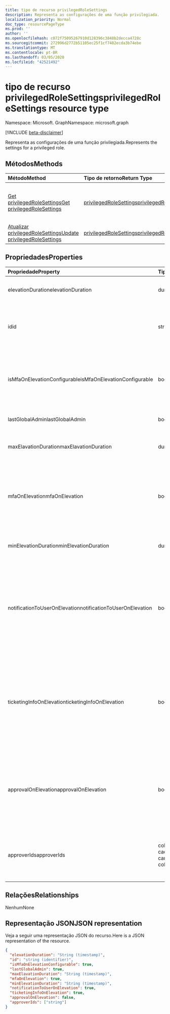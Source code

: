 ```yaml
---
title: tipo de recurso privilegedRoleSettings
description: Representa as configurações de uma função privilegiada.
localization_priority: Normal
doc_type: resourcePageType
ms.prod: ''
author: ''
ms.openlocfilehash: c072f75095267910d128396c3848b2decca4728c
ms.sourcegitcommit: 272996d2772b51105ec25f1cf7482ecda3b74ebe
ms.translationtype: MT
ms.contentlocale: pt-BR
ms.lasthandoff: 03/05/2020
ms.locfileid: "42521492"
---
```

# <a name="privilegedrolesettings-resource-type"></a><span data-ttu-id="11786-103">tipo de recurso privilegedRoleSettings</span><span class="sxs-lookup"><span data-stu-id="11786-103">privilegedRoleSettings resource type</span></span>

<span data-ttu-id="11786-104">Namespace: Microsoft. Graph</span><span class="sxs-lookup"><span data-stu-id="11786-104">Namespace: microsoft.graph</span></span>

[!INCLUDE [beta-disclaimer](../../includes/beta-disclaimer.md)]

<span data-ttu-id="11786-105">Representa as configurações de uma função privilegiada.</span><span class="sxs-lookup"><span data-stu-id="11786-105">Represents the settings for a privileged role.</span></span>


## <a name="methods"></a><span data-ttu-id="11786-106">Métodos</span><span class="sxs-lookup"><span data-stu-id="11786-106">Methods</span></span>

| <span data-ttu-id="11786-107">Método</span><span class="sxs-lookup"><span data-stu-id="11786-107">Method</span></span>           | <span data-ttu-id="11786-108">Tipo de retorno</span><span class="sxs-lookup"><span data-stu-id="11786-108">Return Type</span></span>    |<span data-ttu-id="11786-109">Descrição</span><span class="sxs-lookup"><span data-stu-id="11786-109">Description</span></span>|
|:---------------|:--------|:----------|
|[<span data-ttu-id="11786-110">Get privilegedRoleSettings</span><span class="sxs-lookup"><span data-stu-id="11786-110">Get privilegedRoleSettings</span></span>](../api/privilegedrolesettings-get.md) | [<span data-ttu-id="11786-111">privilegedRoleSettings</span><span class="sxs-lookup"><span data-stu-id="11786-111">privilegedRoleSettings</span></span>](privilegedrolesettings.md) |<span data-ttu-id="11786-112">Leia as propriedades e os relacionamentos do objeto privilegedRoleSettings.</span><span class="sxs-lookup"><span data-stu-id="11786-112">Read properties and relationships of privilegedRoleSettings object.</span></span>|
|[<span data-ttu-id="11786-113">Atualizar privilegedRoleSettings</span><span class="sxs-lookup"><span data-stu-id="11786-113">Update privilegedRoleSettings</span></span>](../api/privilegedrolesettings-update.md) | [<span data-ttu-id="11786-114">privilegedRoleSettings</span><span class="sxs-lookup"><span data-stu-id="11786-114">privilegedRoleSettings</span></span>](privilegedrolesettings.md) |<span data-ttu-id="11786-115">Atualize o objeto privilegedRoleSettings.</span><span class="sxs-lookup"><span data-stu-id="11786-115">Update privilegedRoleSettings object.</span></span>|
## <a name="properties"></a><span data-ttu-id="11786-116">Propriedades</span><span class="sxs-lookup"><span data-stu-id="11786-116">Properties</span></span>
| <span data-ttu-id="11786-117">Propriedade</span><span class="sxs-lookup"><span data-stu-id="11786-117">Property</span></span>     | <span data-ttu-id="11786-118">Tipo</span><span class="sxs-lookup"><span data-stu-id="11786-118">Type</span></span>   |<span data-ttu-id="11786-119">Descrição</span><span class="sxs-lookup"><span data-stu-id="11786-119">Description</span></span>|
|:---------------|:--------|:----------|
|<span data-ttu-id="11786-120">elevationDuration</span><span class="sxs-lookup"><span data-stu-id="11786-120">elevationDuration</span></span>|<span data-ttu-id="11786-121">duration</span><span class="sxs-lookup"><span data-stu-id="11786-121">duration</span></span>|<span data-ttu-id="11786-122">A duração quando a função é ativada.</span><span class="sxs-lookup"><span data-stu-id="11786-122">The duration when the role is activated.</span></span>|
|<span data-ttu-id="11786-123">id</span><span class="sxs-lookup"><span data-stu-id="11786-123">id</span></span>|<span data-ttu-id="11786-124">string</span><span class="sxs-lookup"><span data-stu-id="11786-124">string</span></span>| <span data-ttu-id="11786-125">O identificador exclusivo das configurações de função.</span><span class="sxs-lookup"><span data-stu-id="11786-125">The unique identifier for the role settings.</span></span> <span data-ttu-id="11786-126">Somente leitura.</span><span class="sxs-lookup"><span data-stu-id="11786-126">Read-only.</span></span>|
|<span data-ttu-id="11786-127">isMfaOnElevationConfigurable</span><span class="sxs-lookup"><span data-stu-id="11786-127">isMfaOnElevationConfigurable</span></span>|<span data-ttu-id="11786-128">booliano</span><span class="sxs-lookup"><span data-stu-id="11786-128">boolean</span></span>|<span data-ttu-id="11786-129">**true** se mfaOnElevation é configurável.</span><span class="sxs-lookup"><span data-stu-id="11786-129">**true** if mfaOnElevation is configurable.</span></span> <span data-ttu-id="11786-130">**false** se mfaOnElevation não é configurável.</span><span class="sxs-lookup"><span data-stu-id="11786-130">**false** if mfaOnElevation is not configurable.</span></span>|
|<span data-ttu-id="11786-131">lastGlobalAdmin</span><span class="sxs-lookup"><span data-stu-id="11786-131">lastGlobalAdmin</span></span>|<span data-ttu-id="11786-132">booliano</span><span class="sxs-lookup"><span data-stu-id="11786-132">boolean</span></span>|<span data-ttu-id="11786-133">Somente para uso interno.</span><span class="sxs-lookup"><span data-stu-id="11786-133">Internal used only.</span></span>|
|<span data-ttu-id="11786-134">maxElavationDuration</span><span class="sxs-lookup"><span data-stu-id="11786-134">maxElavationDuration</span></span>|<span data-ttu-id="11786-135">duration</span><span class="sxs-lookup"><span data-stu-id="11786-135">duration</span></span>|<span data-ttu-id="11786-136">Duração máxima da função ativada.</span><span class="sxs-lookup"><span data-stu-id="11786-136">Maximal duration for the activated role.</span></span>|
|<span data-ttu-id="11786-137">mfaOnElevation</span><span class="sxs-lookup"><span data-stu-id="11786-137">mfaOnElevation</span></span>|<span data-ttu-id="11786-138">booliano</span><span class="sxs-lookup"><span data-stu-id="11786-138">boolean</span></span>|<span data-ttu-id="11786-139">**true** se a MFA é necessária para ativar a função.</span><span class="sxs-lookup"><span data-stu-id="11786-139">**true** if MFA is required to activate the role.</span></span> <span data-ttu-id="11786-140">**false** se a MFA não é necessária para ativar a função.</span><span class="sxs-lookup"><span data-stu-id="11786-140">**false** if MFA is not required to activate the role.</span></span>|
|<span data-ttu-id="11786-141">minElevationDuration</span><span class="sxs-lookup"><span data-stu-id="11786-141">minElevationDuration</span></span>|<span data-ttu-id="11786-142">duration</span><span class="sxs-lookup"><span data-stu-id="11786-142">duration</span></span>|<span data-ttu-id="11786-143">Duração mínima para a função ativada.</span><span class="sxs-lookup"><span data-stu-id="11786-143">Minimal duration for the activated role.</span></span>|
|<span data-ttu-id="11786-144">notificationToUserOnElevation</span><span class="sxs-lookup"><span data-stu-id="11786-144">notificationToUserOnElevation</span></span>|<span data-ttu-id="11786-145">booliano</span><span class="sxs-lookup"><span data-stu-id="11786-145">boolean</span></span>|<span data-ttu-id="11786-146">**true** se enviar notificação para o usuário final quando a função é ativada.</span><span class="sxs-lookup"><span data-stu-id="11786-146">**true** if send notification to the end user when the role is activated.</span></span> <span data-ttu-id="11786-147">**false** se não enviar notificações quando a função for ativada.</span><span class="sxs-lookup"><span data-stu-id="11786-147">**false** if do not send notification when the role is activated.</span></span>|
|<span data-ttu-id="11786-148">ticketingInfoOnElevation</span><span class="sxs-lookup"><span data-stu-id="11786-148">ticketingInfoOnElevation</span></span>|<span data-ttu-id="11786-149">booliano</span><span class="sxs-lookup"><span data-stu-id="11786-149">boolean</span></span>|<span data-ttu-id="11786-150">**true** se as informações de tíquete são necessárias ao ativar a função.</span><span class="sxs-lookup"><span data-stu-id="11786-150">**true** if the ticketing information is required when activate the role.</span></span> <span data-ttu-id="11786-151">**false** se as informações de tíquete não são necessárias ao ativar a função.</span><span class="sxs-lookup"><span data-stu-id="11786-151">**false** if the ticketing information is not required when activate the role.</span></span>|
|<span data-ttu-id="11786-152">approvalOnElevation</span><span class="sxs-lookup"><span data-stu-id="11786-152">approvalOnElevation</span></span>|<span data-ttu-id="11786-153">booliano</span><span class="sxs-lookup"><span data-stu-id="11786-153">boolean</span></span>|<span data-ttu-id="11786-154">**true** se a aprovação é necessária ao ativar a função.</span><span class="sxs-lookup"><span data-stu-id="11786-154">**true** if the approval is required when activate the role.</span></span> <span data-ttu-id="11786-155">**false** se a aprovação não é necessária ao ativar a função.</span><span class="sxs-lookup"><span data-stu-id="11786-155">**false** if the approval is not required when activate the role.</span></span>|
|<span data-ttu-id="11786-156">approverIds</span><span class="sxs-lookup"><span data-stu-id="11786-156">approverIds</span></span>| <span data-ttu-id="11786-157">coleção de cadeias de caracteres</span><span class="sxs-lookup"><span data-stu-id="11786-157">string collection</span></span> |<span data-ttu-id="11786-158">Lista de IDs de aprovação, se a aprovação for necessária para ativação.</span><span class="sxs-lookup"><span data-stu-id="11786-158">List of Approval ids, if approval is required for activation.</span></span>|

## <a name="relationships"></a><span data-ttu-id="11786-159">Relações</span><span class="sxs-lookup"><span data-stu-id="11786-159">Relationships</span></span>
<span data-ttu-id="11786-160">Nenhum</span><span class="sxs-lookup"><span data-stu-id="11786-160">None</span></span>


## <a name="json-representation"></a><span data-ttu-id="11786-161">Representação JSON</span><span class="sxs-lookup"><span data-stu-id="11786-161">JSON representation</span></span>

<span data-ttu-id="11786-162">Veja a seguir uma representação JSON do recurso.</span><span class="sxs-lookup"><span data-stu-id="11786-162">Here is a JSON representation of the resource.</span></span>

<!-- {
  "blockType": "resource",
  "optionalProperties": [

  ],
  "@odata.type": "microsoft.graph.privilegedRoleSettings"
}-->

```json
{
  "elevationDuration": "String (timestamp)",
  "id": "string (identifier)",
  "isMfaOnElevationConfigurable": true,
  "lastGlobalAdmin": true,
  "maxElavationDuration": "String (timestamp)",
  "mfaOnElevation": true,
  "minElevationDuration": "String (timestamp)",
  "notificationToUserOnElevation": true,
  "ticketingInfoOnElevation": true,
  "approvalOnElevation": false,
  "approverIds": ["string"]
}

```

<!-- uuid: 8fcb5dbc-d5aa-4681-8e31-b001d5168d79
2015-10-25 14:57:30 UTC -->
<!--
{
  "type": "#page.annotation",
  "description": "privilegedRoleSettings resource",
  "keywords": "",
  "section": "documentation",
  "tocPath": "",
  "suppressions": []
}
-->
